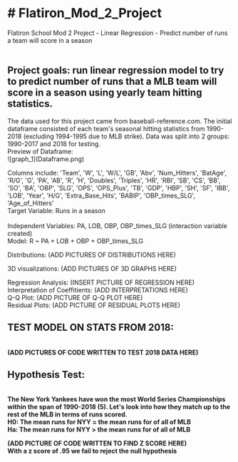 <h1># Flatiron_Mod_2_Project</h1>
Flatiron School Mod 2 Project - Linear Regression - Predict number of runs a team will score in a season
<br><br>
<h2><b>Project goals: </b> run linear regression model to try to predict number of runs that a MLB team will score in a season using yearly team hitting statistics.<br></h2>
The data used for this project came from baseball-reference.com. The initial dataframe consisted of each team's seasonal hitting statistics from 1990-2018 (excluding 1994-1995 due to MLB strike). Data was split into 2 groups: 1990-2017 and 2018 for testing.<br>
Preview of Dataframe: <br>
![graph_1](Dataframe.png) <br>

Columns include: 'Team', 'W', 'L', 'W/L', 'GB', 'Abv', 'Num_Hitters', 'BatAge', 'R/G', 'G', 'PA', 'AB', 'R', 'H', 'Doubles', 'Triples', 'HR', 'RBI', 'SB', 'CS', 'BB', 'SO', 'BA', 'OBP', 'SLG', 'OPS', 'OPS_Plus', 'TB', 'GDP', 'HBP', 'SH', 'SF', 'IBB', 'LOB', 'Year', 'H/G', 'Extra_Base_Hits', 'BABIP', 'OBP_times_SLG', 'Age_of_Hitters'<br>
Target Variable: Runs in a season<br><br>
Independent Variables: PA, LOB, OBP, OBP_times_SLG (interaction variable created)<br>
Model: R ~ PA + LOB + OBP + OBP_times_SLG<br>

Distributions: (ADD PICTURES OF DISTRIBUTIONS HERE) <br>

3D visualizations: (ADD PICTURES OF 3D GRAPHS HERE) <br>

Regression Analysis: (INSERT PICTURE OF REGRESSION HERE)<br>
Interpretation of Coeffitients: (ADD INTERPRETATIONS HERE)<br>
Q-Q Plot: (ADD PICTURE OF Q-Q PLOT HERE) <br>
Residual Plots: (ADD PICTURE OF RESIDUAL PLOTS HERE)<br>

<h2><b> TEST MODEL ON STATS FROM 2018:</h2><br>
(ADD PICTURES OF CODE WRITTEN TO TEST 2018 DATA HERE)<br>

<h2>Hypothesis Test:</h2><br>
The New York Yankees have won the most World Series Championships within the span of 1990-2018 (5). Let's look into how they match up to the rest of the MLB in terms of runs scored.<br>
H0: The mean runs for NYY = the mean runs for of all of MLB<br>
Ha: The mean runs for NYY > the mean runs for of all of MLB<br>

(ADD PICTURE OF CODE WRITTEN TO FIND Z SCORE HERE)<br>
<b>With a z score of .95 we fail to reject the null hypothesis
